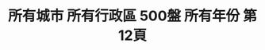 ---
title: "所有城市 所有行政區 500盤 所有年份 第12頁"
description: "所有城市 所有行政區 500盤 所有年份 獲獎餐廳 第12頁"
keywords:
  - 美食競賽
  - 台灣美食
  - 美食精選
datePublished: "2025-06-30"
dateModified: "2025-07-02"
city: "所有城市"
district: "所有行政區"
award: "500盤"
year: "所有年份"
page: 12
count: 310

restaurants:
  - name: "湄河泰國料理"
    city: "台北市"
    district: "大安區"
    address: "台北市大安區延吉街157-3號"
    phone: "0227523051"
    geo: "25.039559842386122, 121.55507075319439"
    link: "台北市/大安區/湄河泰國料理"
    google_map: "https://maps.app.goo.gl/pkiRsKHubQYLMPXt9"
    footinder: "https://footinder.com.tw/%E5%8F%B0%E5%8C%97%E5%B8%82%E5%A4%A7%E5%AE%89%E5%8D%80/36601/"
    award:
    - name: "500盤"
      year: "2024"
  - name: "明水397食堂(暫時關閉)"
    city: "台北市"
    district: "中山區"
    address: "台北市中山區北安路538巷1弄11號"
    phone: "0225325687"
    geo: "25.08011439002764, 121.54845556436868"
    link: "台北市/中山區/明水397食堂_暫時關閉_"
    google_map: "https://maps.app.goo.gl/w64f3A2jxzkmWee89"
    footinder: "https://footinder.com.tw/%e5%8f%b0%e5%8c%97%e5%b8%82%e4%b8%ad%e5%b1%b1%e5%8d%80/50077/"
    award:
    - name: "500盤"
      year: "2024"
  - name: "豐華小館"
    city: "新北市"
    district: "板橋區"
    address: "新北市板橋區雙十路二段209號"
    phone: "0282529789"
    geo: "25.028944449484097, 121.47322423616514"
    link: "新北市/板橋區/豐華小館"
    google_map: "https://maps.app.goo.gl/ZE5UPg3uecsF1xG78"
    footinder: "https://footinder.com.tw/%E6%96%B0%E5%8C%97%E5%B8%82%E6%9D%BF%E6%A9%8B%E5%8D%80/6644/"
    award:
    - name: "500盤"
      year: "2024"
  - name: "都鮨蘭奢待 日法小料亭"
    city: "台北市"
    district: "大安區"
    address: "台北市大安區敦化南路一段295巷10號"
    phone: "0227000099"
    geo: "25.03542050676442, 121.54978014754603"
    link: "台北市/大安區/都鮨蘭奢待_日法小料亭"
    google_map: "https://maps.app.goo.gl/QNsB2zh5x8WXSgU28"
    footinder: "https://footinder.com.tw/%e5%8f%b0%e5%8c%97%e5%b8%82%e5%a4%a7%e5%ae%89%e5%8d%80/32981/"
    award:
    - name: "500盤"
      year: "2024"
  - name: "鼎旺麻辣鍋"
    city: "台北市"
    district: "大安區"
    address: "台北市大安區大安路一段251號1樓"
    phone: "0227044172"
    geo: "25.03371026536124, 121.54616640063452"
    link: "台北市/大安區/鼎旺麻辣鍋"
    google_map: "https://maps.app.goo.gl/cYp9TAkUa5Tqy9Cm9"
    footinder: "https://footinder.com.tw/%E5%8F%B0%E5%8C%97%E5%B8%82%E5%A4%A7%E5%AE%89%E5%8D%80/32694/"
    award:
    - name: "500盤"
      year: "2024"
  - name: "斗煥坪水餃館"
    city: "苗栗縣"
    district: "頭份市"
    address: "苗栗縣頭份市中正二路210號"
    phone: "037660166"
    geo: "24.680302336757983, 120.9468297837565"
    link: "苗栗縣/頭份市/斗煥坪水餃館"
    google_map: "https://maps.app.goo.gl/6oHAV4658nAmiz7R9"
    footinder: "https://footinder.com.tw/%E8%8B%97%E6%A0%97%E7%B8%A3%E9%A0%AD%E4%BB%BD%E5%B8%82/74641/"
    award:
    - name: "500盤"
      year: "2024"
  - name: "德朗火鍋"
    city: "台北市"
    district: "內湖區"
    address: "分店眾多請自行搜尋"
    phone: ""
    geo: ""
    link: "台北市/內湖區/德朗火鍋"
    google_map: "https://www.google.com/maps/search/%E5%BE%B7%E6%9C%97%E7%81%AB%E9%8D%8B/@25.0637936,121.5392536,13.38z?entry=ttu&g_ep=EgoyMDI1MDYyMy4yIKXMDSoASAFQAw%3D%3D"
    footinder: "https://footinder.com.tw/%E5%8F%B0%E5%8C%97%E5%B8%82%E5%85%A7%E6%B9%96%E5%8D%80/42802/"
    award:
    - name: "500盤"
      year: "2024"
  - name: "大正浪漫日本料理"
    city: "台北市"
    district: "中山區"
    address: "台北市中山區復興南路一段30巷1號"
    phone: "0227720680"
    geo: "25.046382572792798, 121.5434877645845"
    link: "台北市/中山區/大正浪漫日本料理"
    google_map: "https://maps.app.goo.gl/ixRWfUEn4JqfgiBu7"
    footinder: "https://footinder.com.tw/%e5%8f%b0%e5%8c%97%e5%b8%82%e4%b8%ad%e5%b1%b1%e5%8d%80/8442/"
    award:
    - name: "500盤"
      year: "2024"
  - name: "東方饌黔天下貴州主題餐廳"
    city: "台北市"
    district: "大同區"
    address: "台北市大同區迪化街一段358之2號"
    phone: "0225577872"
    geo: "25.06284714933567, 121.50909957096867"
    link: "台北市/大同區/東方饌黔天下貴州主題餐廳"
    google_map: "https://maps.app.goo.gl/LejgiNmG5sWQmCm67"
    footinder: "https://footinder.com.tw/%e5%8f%b0%e5%8c%97%e5%b8%82%e5%a4%a7%e5%90%8c%e5%8d%80/7487/"
    award:
    - name: "500盤"
      year: "2024"
---